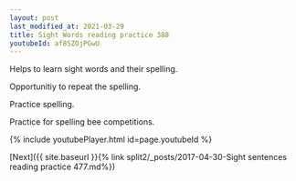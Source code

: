 ```yaml
---
layout: post
last_modified_at: 2021-03-29
title: Sight Words reading practice 388
youtubeId: af8SZOjPGwU
---
```

 
 
Helps to learn sight words and their spelling.

Opportunitiy to repeat the spelling. 

Practice spelling. 
 
Practice for spelling bee competitions. 
 
{% include youtubePlayer.html id=page.youtubeId %}
 
 

[Next]({{ site.baseurl }}{% link  split2/_posts/2017-04-30-Sight sentences reading practice 477.md%})
 
